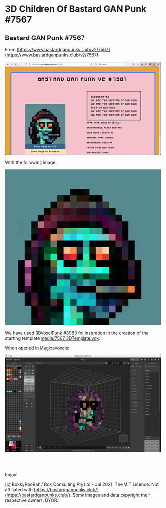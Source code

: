 # 3D Children Of Bastard GAN Punk #7567

## Bastard GAN Punk #7567
From [https://www.bastardganpunks.club/v2/7567](https://www.bastardganpunks.club/v2/7567):

<kbd><img src="media/7567_ScreenShot.png" /></kbd>

With the following image:

<kbd><img src="media/7567_QmTr4fmX3BRsSFjhqouW8YYgQGpdRnpuy7d5dTbrQGRn4j.png" /></kbd>

We have used [3DVoxelPunk #3983](https://opensea.io/assets/0x495f947276749ce646f68ac8c248420045cb7b5e/10011057856512296296013289979640135050179181920147171282386746784288702726145) for inspration in the creation of the starting template [media/7567_3DTemplate.vox](media/7567_3DTemplate.vox).

When opened in [MagicaVoxels](https://ephtracy.github.io/):

<kbd><img src="media/7567_3DTemplate_ScreenShot.png" /></kbd>

<br />

<br />

Enjoy!

(c) BokkyPooBah / Bok Consulting Pty Ltd - Jul 2021. The MIT Licence. Not affiliated with [https://bastardganpunks.club/](https://bastardganpunks.club/). Some images and data copyright their respective owners. DYOR.
